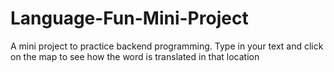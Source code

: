 # Language-Fun-Mini-Project
A mini project to practice backend programming. 
Type in your text and click on the map to see how the word is translated in that location

